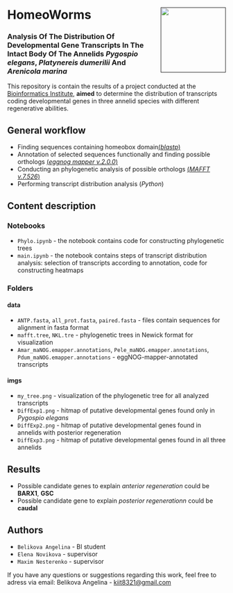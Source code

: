 # HomeoWorms <a href=""><img src="https://cdn-icons-png.flaticon.com/512/4681/4681603.png" align="right" width="150" ></a> 
### Analysis Of The Distribution Of Developmental Gene Transcripts In The Intact Body Of The Annelids *Pygospio elegans*, *Platynereis dumerilii* And *Arenicola marina*

This repository is contain the results of a project conducted at the [Bioinformatics Institute](https://bioinf.me/), **aimed** to determine the distribution of transcripts coding developmental genes in three annelid species with different regenerative abilities. 

## General workflow 
- Finding sequences containing homeobox domain[(*blastp*)](https://ftp.ncbi.nlm.nih.gov/blast/executables/LATEST/)
- Annotation of selected sequences functionally and finding possible orthologs [(*eggnog mapper v.2.0.0*)](https://github.com/eggnogdb/eggnog-mapper)
- Conducting an phylogenetic analysis of possible orthologs [(*MAFFT v.7.526*)](https://mafft.cbrc.jp/)
- Performing transcript distribution analysis (*Python*)

## Content description
### Notebooks
- `Phylo.ipynb` - the notebook contains code for constructing phylogenetic trees
- `main.ipynb` - the notebook contains steps of transcript distribution analysis: selection of transcripts according to annotation, code for constructing heatmaps

### Folders
#### data
- `ANTP.fasta`, `all_prot.fasta`, `paired.fasta` - files contain sequences for alignment in fasta format
- `mafft.tree`, `NKL.tre` - phylogenetic trees in Newick format for visualization
- `Amar_maNOG.emapper.annotations`, `Pele_maNOG.emapper.annotations`, `Pdum_maNOG.emapper.annotations` - eggNOG-mapper-annotated transcripts

#### imgs
- `my_tree.png` - visualization of the phylogenetic tree for all analyzed transcripts
- `DiffExp1.png` - hitmap of putative developmental genes found only in *Pygospio elegans*
- `DiffExp2.png` - hitmap of putative developmental genes found in annelids with posterior regeneration
- `DiffExp3.png` - hitmap of putative developmental genes found in all three annelids

## Results
- Possible candidate genes to explain *anterior regeneration* could be **BARX1**, **GSC**
- Possible candidate gene to explain *posterior regenerationn* could be **caudal**

## Authors
- `Belikova Angelina` - BI student
- `Elena Novikova` - supervisor
- `Maxim Nesterenko` - supervisor

If you have any questions or suggestions regarding this work, feel free to adress via email:
Belikova Angelina - kiit8321@gmail.com
